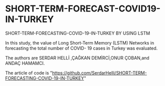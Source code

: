 # SHORT-TERM-FORECAST-COVID19-IN-TURKEY
SHORT-TERM-FORECASTING-COVID-19-IN-TURKEY BY USING LSTM

In this study, the value of Long Short-Term Memory (LSTM) Networks in forecasting the total number of COVID- 19 cases in Turkey was evaluated.

The authors are SERDAR HELLİ ,ÇAĞKAN DEMİRCİ,ONUR ÇOBAN,and ANDAÇ HAMAMCI.

The article of code is "https://github.com/SerdarHelli/SHORT-TERM-FORECASTING-COVID-19-IN-TURKEY"
